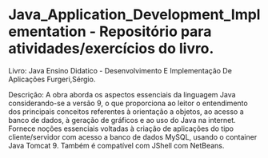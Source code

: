 # Java_Application_Development_Implementation - Repositório para atividades/exercícios do livro.
Livro: Java Ensino Didatico - Desenvolvimento E Implementação De Aplicações Furgeri,Sérgio.
 
Descrição: A obra aborda os aspectos essenciais da linguagem Java considerando-se a versão 9, o que proporciona ao leitor o entendimento dos principais conceitos referentes à orientação a objetos, ao acesso a banco de dados, à geração de gráficos e ao uso do Java na internet. Fornece noções essenciais voltadas à criação de aplicações do tipo cliente/servidor com acesso a banco de dados MySQL, usando o container Java Tomcat 9. Também é compatível com JShell com NetBeans.
